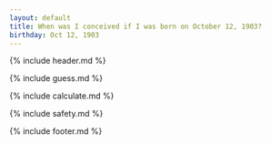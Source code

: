 ```yaml
---
layout: default
title: When was I conceived if I was born on October 12, 1903?
birthday: Oct 12, 1903
---
```


{% include header.md %}

{% include guess.md %}

{% include calculate.md %}

{% include safety.md %}

{% include footer.md %}



